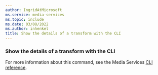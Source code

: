 ```yaml
---
author: IngridAtMicrosoft
ms.service: media-services
ms.topic: include
ms.date: 03/08/2022
ms.author: inhenkel
title: Show the details of a transform with the CLI
---
```


<!--Show the details of a transform.-->

### Show the details of a transform with the CLI

For more information about this command, see the Media Services [CLI reference](/cli/azure/ams/transform?view=azure-cli-latest&preserve-view=true#az-ams-transform-show).
